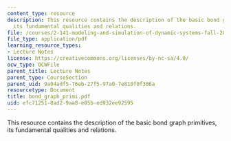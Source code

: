 ```yaml
---
content_type: resource
description: This resource contains the description of the basic bond graph primitives,
  its fundamental qualities and relations.
file: /courses/2-141-modeling-and-simulation-of-dynamic-systems-fall-2006/efc712518ad29aa8e05bed932ee92595_bond_graph_primi.pdf
file_type: application/pdf
learning_resource_types:
- Lecture Notes
license: https://creativecommons.org/licenses/by-nc-sa/4.0/
ocw_type: OCWFile
parent_title: Lecture Notes
parent_type: CourseSection
parent_uid: 9a04adf5-76eb-27f5-97a0-7e810f0f306a
resourcetype: Document
title: bond_graph_primi.pdf
uid: efc71251-8ad2-9aa8-e05b-ed932ee92595
---
```

This resource contains the description of the basic bond graph primitives, its fundamental qualities and relations.